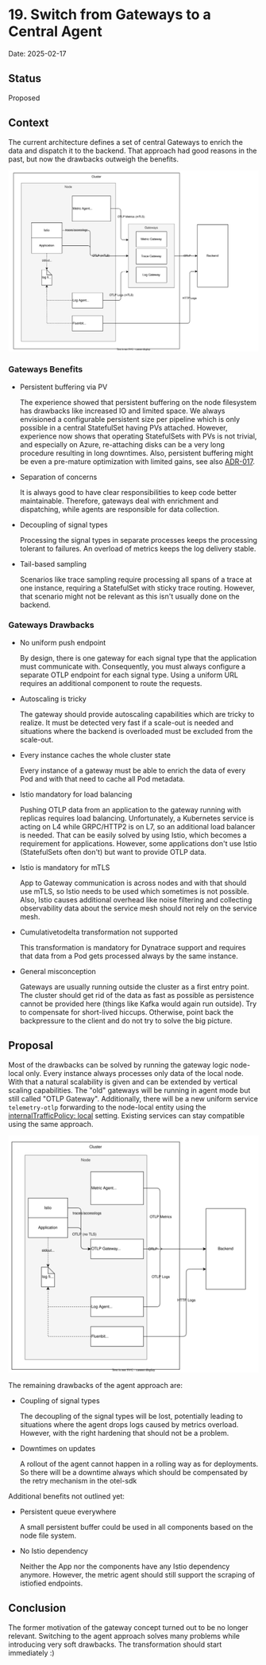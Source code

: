 # 19. Switch from Gateways to a Central Agent

Date: 2025-02-17

## Status

Proposed

## Context

The current architecture defines a set of central Gateways to enrich the data and dispatch it to the backend. That approach had good reasons in the past, but now the drawbacks outweigh the benefits.

![arch](./../assets/otlp-gateway-old.drawio.svg)

### Gateways Benefits

- Persistent buffering via PV

  The experience showed that persistent buffering on the node filesystem has drawbacks like increased IO and limited space. We always envisioned a configurable persistent size per pipeline which is only possible in a central StatefulSet having PVs attached. However, experience now shows that operating StatefulSets with PVs is not trivial, and especially on Azure, re-attaching disks can be a very long procedure resulting in long downtimes. Also, persistent buffering might be even a pre-mature optimization with limited gains, see also [ADR-017](./017-fault-tolerant-otel-logging-setup.md).

- Separation of concerns
  
  It is always good to have clear responsibilities to keep code better maintainable. Therefore, gateways deal with enrichment and dispatching, while agents are responsible for data collection.

- Decoupling of signal types

  Processing the signal types in separate processes keeps the processing tolerant to failures. An overload of metrics keeps the log delivery stable.

- Tail-based sampling

  Scenarios like trace sampling require processing all spans of a trace at one instance, requiring a StatefulSet with sticky trace routing. However, that scenario might not be relevant as this isn't usually done on the backend.

### Gateways Drawbacks

- No uniform push endpoint

  By design, there is one gateway for each signal type that the application must communicate with. Consequently, you must always configure a separate OTLP endpoint for each signal type. Using a uniform URL requires an additional component to route the requests.

- Autoscaling is tricky

  The gateway should provide autoscaling capabilities which are tricky to realize. It must be detected very fast if a scale-out is needed and situations where the backend is overloaded must be excluded from the scale-out.

- Every instance caches the whole cluster state

  Every instance of a gateway must be able to enrich the data of every Pod and with that need to cache all Pod metadata.

- Istio mandatory for load balancing

  Pushing OTLP data from an application to the gateway running with replicas requires load balancing. Unfortunately, a Kubernetes service is acting on L4 while GRPC/HTTP2 is on L7, so an additional load balancer is needed. That can be easily solved by using Istio, which becomes a requirement for applications. However, some applications don't use Istio (StatefulSets often don't) but want to provide OTLP data.

- Istio is mandatory for mTLS

  App to Gateway communication is across nodes and with that should use mTLS, so Istio needs to be used which sometimes is not possible. Also, Istio causes additional overhead like noise filtering and collecting observability data about the service mesh should not rely on the service mesh.

- Cumulativetodelta transformation not supported

  This transformation is mandatory for Dynatrace support and requires that data from a Pod gets processed always by the same instance.

- General misconception

  Gateways are usually running outside the cluster as a first entry point. The cluster should get rid of the data as fast as possible as persistence cannot be provided here (things like Kafka would again run outside). Try to compensate for short-lived hiccups. Otherwise, point back the backpressure to the client and do not try to solve the big picture.

## Proposal

Most of the drawbacks can be solved by running the gateway logic node-local only. Every instance always processes only data of the local node. With that a natural scalability is given and can be extended by vertical scaling capabilities. The "old" gateways will be running in agent mode but still called "OTLP Gateway". Additionally, there will be a new uniform service `telemetry-otlp` forwarding to the node-local entity using the [internalTrafficPolicy: local](https://kubernetes.io/docs/reference/networking/virtual-ips/#internal-traffic-policy) setting. Existing services can stay compatible using the same approach.

![arch](./../assets/otlp-gateway-new.drawio.svg)

The remaining drawbacks of the agent approach are:

- Coupling of signal types

  The decoupling of the signal types will be lost, potentially leading to situations where the agent drops logs caused by metrics overload. However, with the right hardening that should not be a problem.

- Downtimes on updates

  A rollout of the agent cannot happen in a rolling way as for deployments. So there will be a downtime always which should be compensated by the retry mechanism in the otel-sdk

Additional benefits not outlined yet:

- Persistent queue everywhere

  A small persistent buffer could be used in all components based on the node file system.

- No Istio dependency

  Neither the App nor the components have any Istio dependency anymore. However, the metric agent should still support the scraping of istiofied endpoints.

## Conclusion

The former motivation of the gateway concept turned out to be no longer relevant. Switching to the agent approach solves many problems while introducing very soft drawbacks. The transformation should start immediately :)